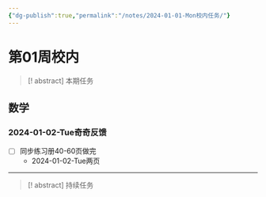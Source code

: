 ```yaml
---
{"dg-publish":true,"permalink":"/notes/2024-01-01-Mon校内任务/"}
---
```



# 第01周校内
> [! abstract] 本期任务

## 数学
### 2024-01-02-Tue奇奇反馈
- [ ] 同步练习册40-60页做完
	- 2024-01-02-Tue两页
---
> [! abstract] 持续任务
